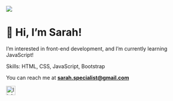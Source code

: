 ![](https://res.cloudinary.com/practicaldev/image/fetch/s--enVmT-G4--/c_imagga_scale,f_auto,fl_progressive,h_420,q_auto,w_1000/https://dev-to-uploads.s3.amazonaws.com/uploads/articles/7j8s2h4erdejm82dyyn7.png)
# 👋 Hi, I’m Sarah!

I’m interested in front-end development, and I’m currently learning JavaScript!

Skills: HTML, CSS, JavaScript, Bootstrap

You can reach me at **sarah.specialist@gmail.com**

[<img src='https://www.adweek.com/wp-content/uploads/2019/06/linkedin-branding-CONTENT-2019-600x315.jpg' alt='linkedin' height='25'>](https://www.linkedin.com/in/sarah-khoo-jing-yi/)  

